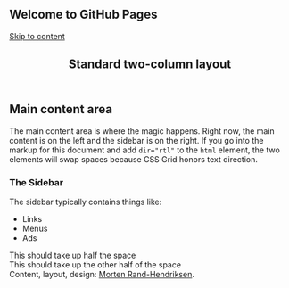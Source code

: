 ## Welcome to GitHub Pages
<!DOCTYPE html>
<html lang="en">
<head>
    <meta charset="UTF-8">
    <meta name="viewport" content="width=device-width, initial-scale=1.0">
    <title>Requiero evaliacion para primeros pasos de html</title>
    <link href="css.css" rel="stylesheet">
</head>
<body>
    <div class="site">
        <a class="skip-link screen-reader-text" href="#content">Skip to content</a>
  <header class="masthead">
            <h2 class="site-title">Standard two-column layout</h2>
        </header><!-- .masthead -->
    
   <main id="content" class="main-content">
            <h2>Main content area</h2>
            <p>The main content area is where the magic happens. Right now, the main content is on the left and the sidebar is on the right. If you go into the markup for this document and add <code>dir="rtl"</code> to the <code>html</code> element, the two elements will swap spaces because CSS Grid honors text direction.</p>
        </main>
    
   <aside class="sidebar">
            <h3>The Sidebar</h3>
            <p>The sidebar typically contains things like:</p>
            <ul>
                <li>Links</li>
                <li>Menus</li>
                <li>Ads</li>
            </ul>
        </aside>
    
 <aside class="twin">
            This should take up half the space
        </aside>
        <aside class="twin">
            This should take up the other half of the space
        </aside>
    
   <footer class="colophon grid">
            <aside>Content, layout, design: <a href="https://twitter.com/mor10" target="_blank" rel="nofollow">Morten Rand-Hendriksen</a>.</aside>
        </footer>
    
  </div>
</body>
</html>

